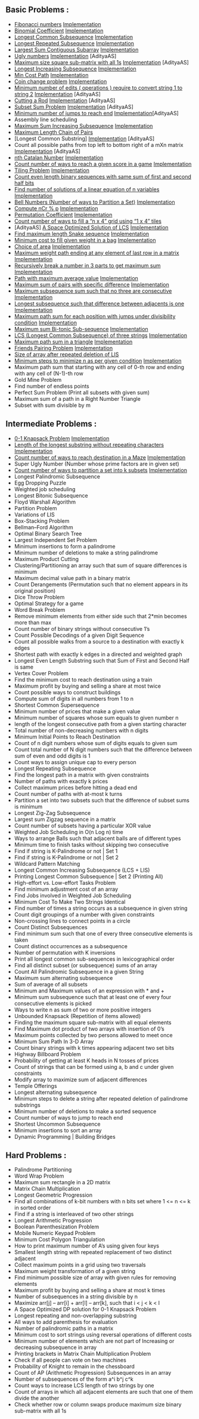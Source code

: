 ## Basic Problems :

* [Fibonacci numbers](https://www.geeksforgeeks.org/program-for-nth-fibonacci-number/) [Implementation](codes/easy_1.cpp) 
* [Binomial Coefficient](https://www.geeksforgeeks.org/dynamic-programming-set-9-binomial-coefficient/) [Implementation](codes/easy_2.cpp)
* [Longest Common Subsequence](https://www.geeksforgeeks.org/longest-common-subsequence/) [Implementation](codes/easy_3.cpp) 
* [Longest Repeated Subsequence](https://www.geeksforgeeks.org/longest-repeated-subsequence/) [Implementation](codes/easy_4.cpp)
* [Largest Sum Contiguous Subarray](https://www.geeksforgeeks.org/largest-sum-contiguous-subarray/) [Implementation](codes/easy_5.cpp)
* [Ugly numbers](https://www.geeksforgeeks.org/ugly-numbers/) [Implementation](codes/easy_6.cpp) [AdityaAS]
* [Maximum size square sub-matrix with all 1s](https://www.geeksforgeeks.org/maximum-size-sub-matrix-with-all-1s-in-a-binary-matrix/) [Implementation](codes/easy_7.cpp) [AdityaAS]
* [Longest Increasing Subsequence](https://www.geeksforgeeks.org/longest-increasing-subsequence/) [Implementation](codes/easy_8.cpp)
* [Min Cost Path](https://www.geeksforgeeks.org/dynamic-programming-set-6-min-cost-path/) [Implementation](codes/easy_9.cpp)
* [Coin change problem](https://www.geeksforgeeks.org/dynamic-programming-set-7-coin-change/) [Implementation](codes/easy_10.cpp)
* [Minimum number of edits ( operations ) require to convert string 1 to string 2](https://www.geeksforgeeks.org/dynamic-programming-set-5-edit-distance/) [Implementation](codes/easy_11.cpp) [AdityaAS] 
* [Cutting a Rod](https://www.geeksforgeeks.org/dynamic-programming-set-13-cutting-a-rod/) [Implementation](codes/easy_12.cpp) [AdityaAS]
* [Subset Sum Problem](https://www.geeksforgeeks.org/dynamic-programming-subset-sum-problem/) [Implementation](codes/easy_13.cpp) [AdityaAS] 
* [Minimum number of jumps to reach end](https://www.geeksforgeeks.org/minimum-number-of-jumps-to-reach-end-of-a-given-array/) [Implementation](codes/easy_14.cpp)[AdityaAS]
* Assembly line scheduling
* [Maximum Sum Increasing Subsequence](https://www.geeksforgeeks.org/dynamic-programming-set-14-maximum-sum-increasing-subsequence/) [Implementation](codes/easy_16.cpp)
* [Maximum Length Chain of Pairs](https://www.geeksforgeeks.org/dynamic-programming-set-20-maximum-length-chain-of-pairs/)
* [Longest Common Substring] [Implementation](codes/easy_18.cpp) [AdityaAS]
* Count all possible paths from top left to bottom right of a mXn matrix [Implementation](codes/easy_19.cpp) [AdityaAS]
* [nth Catalan Number](https://www.geeksforgeeks.org/program-nth-catalan-number/) [Implementation](codes/easy_20.cpp)
* [Count number of ways to reach a given score in a game](https://www.geeksforgeeks.org/count-number-ways-reach-given-score-game/) [Implementation](codes/easy_21.cpp)
* [Tiling Problem](https://www.geeksforgeeks.org/tiling-problem/) [Implementation](codes/easy_22.cpp)
* [Count even length binary sequences with same sum of first and second half bits](https://www.geeksforgeeks.org/count-even-length-binary-sequences-with-same-sum-of-first-and-second-half-bits/)
* [Find number of solutions of a linear equation of n variables](https://www.geeksforgeeks.org/find-number-of-solutions-of-a-linear-equation-of-n-variables/) [Implementation](codes/easy_24.cpp)
* [Bell Numbers (Number of ways to Partition a Set)](https://www.geeksforgeeks.org/bell-numbers-number-of-ways-to-partition-a-set/) [Implementation](codes/easy_25.cpp)
* [Compute nCr % p](https://www.geeksforgeeks.org/compute-ncr-p-set-1-introduction-and-dynamic-programming-solution/) [Implementation](codes/easy_26.cpp)
* [Permutation Coefficient](https://www.geeksforgeeks.org/permutation-coefficient/) [Implementation](codes/easy_27.cpp)
* [Count number of ways to fill a “n x 4” grid using “1 x 4” tiles](https://www.geeksforgeeks.org/count-number-of-ways-to-fill-a-n-x-4-grid-using-1-x-4-tiles/)
* [AdityaAS] [A Space Optimized Solution of LCS](https://www.geeksforgeeks.org/space-optimized-solution-lcs/) [Implementation](codes/easy_29.cpp)
* [Find maximum length Snake sequence](https://www.geeksforgeeks.org/find-maximum-length-snake-sequence/) [Implementation](codes/easy_30.cpp)
* [Minimum cost to fill given weight in a bag](https://www.geeksforgeeks.org/minimum-cost-to-fill-given-weight-in-a-bag/) [Implementation](codes/easy_31.cpp)
* [Choice of area](https://www.geeksforgeeks.org/game-theory-choice-area/) [Implementation]()
* [Maximum weight path ending at any element of last row in a matrix](https://www.geeksforgeeks.org/maximum-weight-path-ending-element-last-row-matrix/) [Implementation](codes/easy_33.cpp)
* [Recursively break a number in 3 parts to get maximum sum](https://www.geeksforgeeks.org/recursively-break-number-3-parts-get-maximum-sum/) [Implementation](codes/easy_34.cpp)
* [Path with maximum average value](https://www.geeksforgeeks.org/path-maximum-average-value/) [Implementation](codes/easy_35.cpp)
* [Maximum sum of pairs with specific difference](https://www.geeksforgeeks.org/maximum-sum-pairs-specific-difference/) [Implementation](codes/easy_36.cpp)
* [Maximum subsequence sum such that no three are consecutive](https://www.geeksforgeeks.org/maximum-subsequence-sum-such-that-no-three-are-consecutive/) [Implementation](codes/easy_37.cpp)
* [Longest subsequence such that difference between adjacents is one](https://www.geeksforgeeks.org/longest-subsequence-such-that-difference-between-adjacents-is-one/) [Implementation](codes/easy_38.cpp)
* [Maximum path sum for each position with jumps under divisibility condition](https://www.geeksforgeeks.org/maximum-path-sum-position-jumps-divisibility-condition/) [Implementation](codes/easy_39.cpp)
* [Maximum sum Bi-tonic Sub-sequence](https://www.geeksforgeeks.org/maximum-sum-bi-tonic-sub-sequence/) [Implementation](codes/easy_40.cpp)
* [LCS (Longest Common Subsequence) of three strings](https://www.geeksforgeeks.org/lcs-longest-common-subsequence-three-strings/) [Implementation](codes/easy_41.cpp)
* [Maximum path sum in a triangle](https://www.geeksforgeeks.org/maximum-path-sum-triangle/) [Implementation](codes/easy_42.cpp)
* [Friends Pairing Problem](https://www.geeksforgeeks.org/friends-pairing-problem/) [Implementation](codes/easy_43.cpp)
* [Size of array after repeated deletion of LIS]()
* [Minimum steps to minimize n as per given condition](https://www.geeksforgeeks.org/minimum-steps-minimize-n-per-given-condition/) [Implementation](codes/easy_45.cpp)
* Maximum path sum that starting with any cell of 0-th row and ending with any cell of (N-1)-th row
* Gold Mine Problem 
* Find number of endless points
* Perfect Sum Problem (Print all subsets with given sum)
* Maximum sum of a path in a Right Number Triangle
* Subset with sum divisible by m


## Intermediate Problems :
 
* [0-1 Knapsack Problem](https://www.geeksforgeeks.org/knapsack-problem/) [Implementation](codes/int_1.cpp)
* [Length of the longest substring without repeating characters](https://www.geeksforgeeks.org/length-of-the-longest-substring-without-repeating-characters/) [Implementation](codes/int_2.cpp)
* [Count number of ways to reach destination in a Maze](https://www.geeksforgeeks.org/count-number-ways-reach-destination-maze/) [Implementation](codes/int_3.cpp)
* Super Ugly Number (Number whose prime factors are in given set)
* [Count number of ways to partition a set into k subsets]() [Implementation](codes/int_5.cpp)
* Longest Palindromic Subsequence
* Egg Dropping Puzzle
* Weighted job scheduling
* Longest Bitonic Subsequence
* Floyd Warshall Algorithm
* Partition Problem
* Variations of LIS
* Box-Stacking Problem
* Bellman–Ford Algorithm
* Optimal Binary Search Tree
* Largest Independent Set Problem
* Minimum insertions to form a palindrome
* Minimum number of deletions to make a string palindrome
* Maximum Product Cutting
* Clustering/Partitioning an array such that sum of square differences is minimum
* Maximum decimal value path in a binary matrix
* Count Derangements (Permutation such that no element appears in its original position)
* Dice Throw Problem
* Optimal Strategy for a game
* Word Break Problem
* Remove minimum elements from either side such that 2*min becomes more than max
* Count number of binary strings without consecutive 1’s
* Count Possible Decodings of a given Digit Sequence
* Count all possible walks from a source to a destination with exactly k edges
* Shortest path with exactly k edges in a directed and weighted graph
* Longest Even Length Substring such that Sum of First and Second Half is same
* Vertex Cover Problem
* Find the minimum cost to reach destination using a train
* Maximum profit by buying and selling a share at most twice
* Count possible ways to construct buildings
* Compute sum of digits in all numbers from 1 to n
* Shortest Common Supersequence
* Minimum number of prices  that make a given value
* Minimum number of squares whose sum equals to given number n
* length of the longest consecutive path from a given starting character
* Total number of non-decreasing numbers with n digits
* Minimum Initial Points to Reach Destination
* Count of n digit numbers whose sum of digits equals to given sum
* Count total number of N digit numbers such that the difference between sum of even and odd digits is 1
* Count ways to assign unique cap to every person
* Longest Repeating Subsequence
* Find the longest path in a matrix with given constraints
* Number of paths with exactly k prices 
* Collect maximum prices  before hitting a dead end
* Count number of paths with at-most k turns
* Partition a set into two subsets such that the difference of subset sums is minimum
* Longest Zig-Zag Subsequence
* Largest sum Zigzag sequence in a matrix
* Count number of subsets having a particular XOR value
* Weighted Job Scheduling in O(n Log n) time
* Ways to arrange Balls such that adjacent balls are of different types
* Minimum time to finish tasks without skipping two consecutive
* Find if string is K-Palindrome or not | Set 1
* Find if string is K-Palindrome or not | Set 2
* Wildcard Pattern Matching
* Longest Common Increasing Subsequence (LCS + LIS)
* Printing Longest Common Subsequence | Set 2 (Printing All)
* High-effort vs. Low-effort Tasks Problem
* Find minimum adjustment cost of an array
* Find Jobs involved in Weighted Job Scheduling
* Minimum Cost To Make Two Strings Identical
* Find number of times a string occurs as a subsequence in given string
* Count digit groupings of a number with given constraints
* Non-crossing lines to connect points in a circle
* Count Distinct Subsequences
* Find minimum sum such that one of every three consecutive elements is taken
* Count distinct occurrences as a subsequence
* Number of permutation with K inversions
* Print all longest common sub-sequences in lexicographical order
* Find all distinct subset (or subsequence) sums of an array
* Count All Palindromic Subsequence in a given String
* Maximum sum alternating subsequence
* Sum of average of all subsets
* Minimum and Maximum values of an expression with * and +
* Minimum sum subsequence such that at least one of every four consecutive elements is picked
* Ways to write n as sum of two or more positive integers
* Unbounded Knapsack (Repetition of items allowed)
* Finding the maximum square sub-matrix with all equal elements
* Find Maximum dot product of two arrays with insertion of 0’s
* Maximum points collected by two persons allowed to meet once
* Minimum Sum Path In 3-D Array
* Count binary strings with k times appearing adjacent two set bits
* Highway Billboard Problem
* Probability of getting at least K heads in N tosses of prices 
* Count of strings that can be formed using a, b and c under given constraints
* Modify array to maximize sum of adjacent differences
* Temple Offerings
* Longest alternating subsequence
* Minimum steps to delete a string after repeated deletion of palindrome substrings
* Minimum number of deletions to make a sorted sequence
* Count number of ways to jump to reach end
* Shortest Uncommon Subsequence
* Minimum insertions to sort an array
* Dynamic Programming | Building Bridges

## Hard Problems :

* Palindrome Partitioning
* Word Wrap Problem
* Maximum sum rectangle in a 2D matrix
* Matrix Chain Multiplication
* Longest Geometric Progression
* Find all combinations of k-bit numbers with n bits set where 1 <= n <= k in sorted order
* Find if a string is interleaved of two other strings
* Longest Arithmetic Progression
* Boolean Parenthesization Problem
* Mobile Numeric Keypad Problem
* Minimum Cost Polygon Triangulation
* How to print maximum number of A’s using given four keys
* Smallest length string with repeated replacement of two distinct adjacent
* Collect maximum points in a grid using two traversals
* Maximum weight transformation of a given string
* Find minimum possible size of array with given rules for removing elements
* Maximum profit by buying and selling a share at most k times
* Number of subsequences in a string divisible by n
* Maximize arr[j] – arr[i] + arr[l] – arr[k], such that i < j < k < l
* A Space Optimized DP solution for 0-1 Knapsack Problem
* Longest repeating and non-overlapping substring
* All ways to add parenthesis for evaluation
* Number of palindromic paths in a matrix
* Minimum cost to sort strings using reversal operations of different costs
* Minimum number of elements which are not part of Increasing or decreasing subsequence in array
* Printing brackets in Matrix Chain Multiplication Problem
* Check if all people can vote on two machines
* Probability of Knight to remain in the chessboard
* Count of AP (Arithmetic Progression) Subsequences in an array
* Number of subsequences of the form a^i b^j c^k
* Count ways to increase LCS length of two strings by one
* Count of arrays in which all adjacent elements are such that one of them divide the another
* Check whether row or column swaps produce maximum size binary sub-matrix with all 1s

